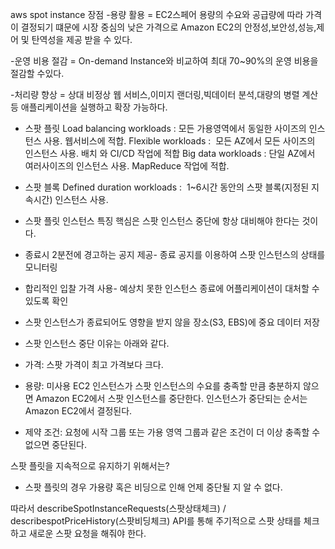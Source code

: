 aws spot instance
장점
-용량 활용
 = EC2스페어 용량의 수요와 공급량에 따라 가격이 결정되기 떄문에 시장 중심의 낮은 가격으로 Amazon EC2의 안정성,보안성,성능,제어 및 탄역성을 제공 받을 수 있다.

-운영 비용 절감
 = On-demand Instance와 비교하여 최대 70~90%의 운영 비용을 절감할 수있다.

-처리량 향상
 = 상대 비정상 웹 서비스,이미지 랜더링,빅데이터 분석,대량의 병렬 계산 등 애플리케이션을 실행하고 확장 가능하다.

- 스팟 플릿
Load balancing workloads : 모든 가용영역에서 동일한 사이즈의 인스턴스 사용. 웹서비스에 적합.
Flexible workloads :  모든 AZ에서 모든 사이즈의 인스턴스 사용. 배치 와 CI/CD 작업에 적합
Big data workloads : 단일 AZ에서 여러사이즈의 인스턴스 사용. MapReduce 작업에 적합.

- 스팟 블록
Defined duration workloads :  1~6시간 동안의 스팟 블록(지정된 지속시간) 인스턴스 사용.

- 스팟 플릿 인스턴스 특징
핵심은 스팟 인스턴스 중단에 항상 대비해야 한다는 것이다.
- 종료시 2분전에 경고하는 공지 제공- 종료 공지를 이용하여 스팟 인스턴스의 상태를 모니터링
- 합리적인 입찰 가격 사용- 예상치 못한 인스턴스 종료에 어플리케이션이 대처할 수 있도록 확인
- 스팟 인스턴스가 종료되어도 영향을 받지 않을 장소(S3, EBS)에 중요 데이터 저장

- 스팟 인스턴스 중단 이유는 아래와 같다.
- 가격: 스팟 가격이 최고 가격보다 크다.
- 용량: 미사용 EC2 인스턴스가 스팟 인스턴스의 수요를 충족할 만큼 충분하지 않으면 Amazon EC2에서 스팟 인스턴스를 중단한다. 인스턴스가 중단되는 순서는 Amazon EC2에서 결정된다.
- 제약 조건: 요청에 시작 그룹 또는 가용 영역 그룹과 같은 조건이 더 이상 충족할 수 없으면 중단된다.

스팟 플릿을 지속적으로 유지하기 위해서는?
- 스팟 플릿의 경우 가용량 혹은 비딩으로 인해 언제 중단될 지 알 수 없다.

따라서 describeSpotInstanceRequests(스팟상태체크) / describespotPriceHistory(스팟비딩체크) API를 통해 주기적으로 스팟 상태를 체크하고 새로운 스팟 요청을 해줘야 한다.
